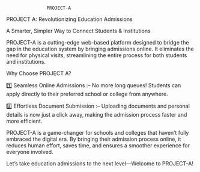                    PROJECT-A

PROJECT A: Revolutionizing Education Admissions

A Smarter, Simpler Way to Connect Students & Institutions

PROJECT-A is a cutting-edge web-based platform designed to bridge the gap in the education system by bringing admissions online. It eliminates the need for physical visits, streamlining the entire process for both students and institutions.

Why Choose PROJECT A?

1️⃣ Seamless Online Admissions :– No more long queues! Students can apply directly to their preferred school or college from anywhere.

2️⃣ Effortless Document Submission :– Uploading documents and personal details is now just a click away, making the admission process faster and more efficient.

PROJECT-A is a game-changer for schools and colleges that haven’t fully embraced the digital era. By bringing their admission process online, it reduces human effort, saves time, and ensures a smoother experience for everyone involved.

Let’s take education admissions to the next level—Welcome to PROJECT-A!
